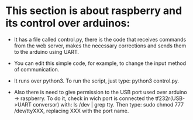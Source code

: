 # This section is about raspberry and its control over arduinos:

  * It has a file called control.py, there is the code that receives commands from the web server, makes the necessary 
    corrections and sends them to the arduino using UART.
    
  * You can edit this simple code, for example, to change the input method of communication.
    
  * It runs over python3. To run the script, just type: python3 control.py.
  
  * Also there is need to give permission to the USB port used over arduino -> raspberry. To do it, check in wich port
    is connected the tf232r(USB->UART conversor) with: ls /dev | grep tty. Then type: sudo chmod 777 /dev/ttyXXX, replacing XXX     with the port name.
  
